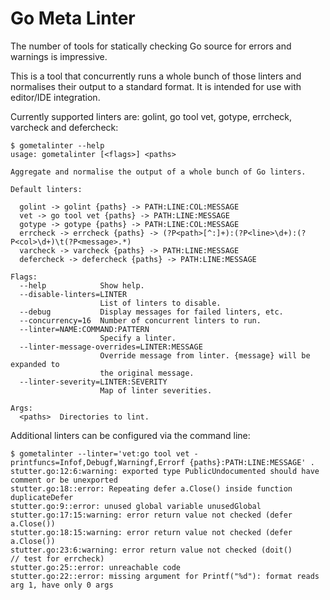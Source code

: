 # Go Meta Linter

The number of tools for statically checking Go source for errors and warnings
is impressive.

This is a tool that concurrently runs a whole bunch of those linters and
normalises their output to a standard format. It is intended for use with
editor/IDE integration.

Currently supported linters are: golint, go tool vet, gotype, errcheck,
varcheck and defercheck: 

```
$ gometalinter --help
usage: gometalinter [<flags>] <paths>

Aggregate and normalise the output of a whole bunch of Go linters.

Default linters:

  golint -> golint {paths} -> PATH:LINE:COL:MESSAGE
  vet -> go tool vet {paths} -> PATH:LINE:MESSAGE
  gotype -> gotype {paths} -> PATH:LINE:COL:MESSAGE
  errcheck -> errcheck {paths} -> (?P<path>[^:]+):(?P<line>\d+):(?P<col>\d+)\t(?P<message>.*)
  varcheck -> varcheck {paths} -> PATH:LINE:MESSAGE
  defercheck -> defercheck {paths} -> PATH:LINE:MESSAGE

Flags:
  --help            Show help.
  --disable-linters=LINTER
                    List of linters to disable.
  --debug           Display messages for failed linters, etc.
  --concurrency=16  Number of concurrent linters to run.
  --linter=NAME:COMMAND:PATTERN
                    Specify a linter.
  --linter-message-overrides=LINTER:MESSAGE
                    Override message from linter. {message} will be expanded to
                    the original message.
  --linter-severity=LINTER:SEVERITY
                    Map of linter severities.

Args:
  <paths>  Directories to lint.
```

Additional linters can be configured via the command line:


```
$ gometalinter --linter='vet:go tool vet -printfuncs=Infof,Debugf,Warningf,Errorf {paths}:PATH:LINE:MESSAGE' .
stutter.go:12:6:warning: exported type PublicUndocumented should have comment or be unexported
stutter.go:18::error: Repeating defer a.Close() inside function duplicateDefer
stutter.go:9::error: unused global variable unusedGlobal
stutter.go:17:15:warning: error return value not checked (defer a.Close())
stutter.go:18:15:warning: error return value not checked (defer a.Close())
stutter.go:23:6:warning: error return value not checked (doit()           // test for errcheck)
stutter.go:25::error: unreachable code
stutter.go:22::error: missing argument for Printf("%d"): format reads arg 1, have only 0 args
```

